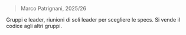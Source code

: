 > Marco Patrignani, 2025/26

Gruppi e leader, riunioni di soli leader per scegliere le specs.
Si vende il codice agli altri gruppi.